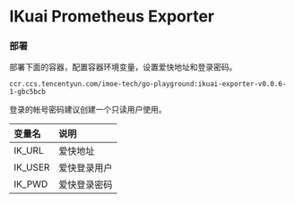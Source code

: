 # IKuai Prometheus Exporter

### 部署

部署下面的容器，配置容器环境变量，设置爱快地址和登录密码。

```
ccr.ccs.tencentyun.com/imoe-tech/go-playground:ikuai-exporter-v0.0.6-1-gbc5bcb 
```

登录的帐号密码建议创建一个只读用户使用。

| 变量名     | 说明     |
|:------- |:------ |
| IK_URL  | 爱快地址   |
| IK_USER | 爱快登录用户 |
| IK_PWD  | 爱快登录密码 |
